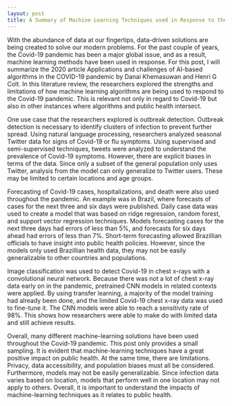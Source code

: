 ```yaml
---
layout: post
title: A Summary of Machine Learning Techniques used in Response to the Covid-19 Pandemic
---
```


With the abundance of data at our fingertips, data-driven solutions are being created to solve our modern problems. For the past couple of years, the Covid-19 pandemic has been a major global issue, and as a result, machine learning methods have been used in response. For this post, I will summarize the 2020 article Applications and challenges of AI-based algorithms in the COVID-19 pandemic by Danai Khemasuwan and Henri G Colt. In this literature review, the researchers explored the strengths and limitations of how machine learning algorithms are being used to respond to the Covid-19 pandemic. This is relevant not only in regard to Covid-19 but also in other instances where algorithms and public health intersect. 

One use case that the researchers explored is outbreak detection. Outbreak detection is necessary to identify clusters of infection to prevent further spread. Using natural language processing, researchers analyzed seasonal Twitter data for signs of Covid-19 or flu symptoms. Using supervised and semi-supervised techniques, tweets were analyzed to understand the prevalence of Covid-19 symptoms. However, there are explicit biases in terms of the data. Since only a subset of the general population only uses Twitter, analysis from the model can only generalize to Twitter users. These may be limited to certain locations and age groups. 

Forecasting of Covid-19 cases, hospitalizations, and death were also used throughout the pandemic. An example was in Brazil, where forecasts of cases for the next three and six days were published. Daily case data was used to create a model that was based on ridge regression, random forest, and support vector regression techniques. Models forecasting cases for the next three days had errors of less than 5%, and forecasts for six days ahead had errors of less than 7%. Short-term forecasting allowed Brazillian officials to have insight into public health policies. However, since the models only used Brazillian health data, they may not be easily generalizable to other countries and populations.

Image classification was used to detect Covid-19 in chest x-rays with a convolutional neural network. Because there was not a lot of chest x-ray data early on in the pandemic, pretrained CNN models in related contexts were applied. By using transfer learning, a majority of the model training had already been done, and the limited Covid-19 chest x-ray data was used to fine-tune it. The CNN models were able to reach a sensitivity rate of 98%. This shows how researchers were able to make do with limited data and still achieve results.

Overall, many different machine-learning solutions have been used throughout the Covid-19 pandemic. This post only provides a small sampling. It is evident that machine-learning techniques have a great positive impact on public health. At the same time, there are limitations. Privacy, data accessibility, and population biases must all be considered. Furthermore, models may not be easily generalizable. Since infection data varies based on location, models that perform well in one location may not apply to others. Overall, it is important to understand the impacts of machine-learning techniques as it relates to public health. 

